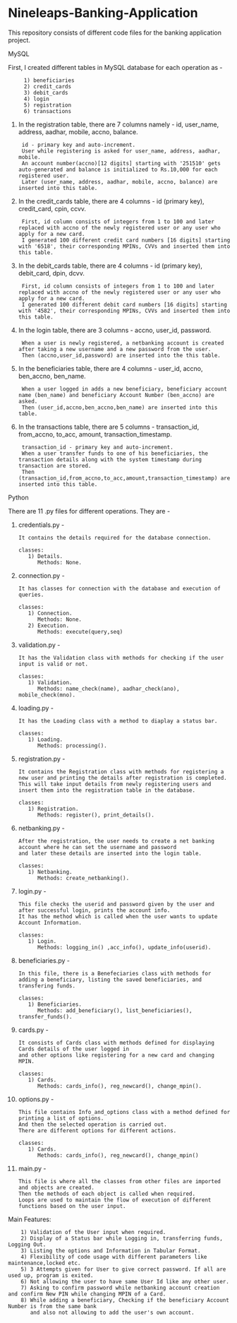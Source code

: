 # Nineleaps-Banking-Application
This repository consists of different code files for the banking application project.

MySQL

First, I created different tables in MySQL database for each operation as -
 
         1) beneficiaries
         2) credit_cards
         3) debit_cards
         4) login
         5) registration
         6) transactions

1) In the registration table, there are 7 columns namely - id, user_name, address, aadhar, mobile, accno, balance.

        id - primary key and auto-increment.
        User while registering is asked for user_name, address, aadhar, mobile.
        An account number(accno)[12 digits] starting with '251510' gets auto-generated and balance is initialized to Rs.10,000 for each registered user.
        Later (user_name, address, aadhar, mobile, accno, balance) are inserted into this table.

2) In the credit_cards table, there are 4 columns - id (primary key), credit_card, cpin, ccvv.

        First, id column consists of integers from 1 to 100 and later replaced with accno of the newly registered user or any user who apply for a new card.
        I generated 100 different credit card numbers [16 digits] starting with '6518', their corresponding MPINs, CVVs and inserted them into this table.
        
3) In the debit_cards table, there are 4 columns - id (primary key), debit_card, dpin, dcvv.

        First, id column consists of integers from 1 to 100 and later replaced with accno of the newly registered user or any user who apply for a new card.
        I generated 100 different debit card numbers [16 digits] starting with '4582', their corresponding MPINs, CVVs and inserted them into this table.

4) In the login table, there are 3 columns - accno, user_id, password.

        When a user is newly registered, a netbanking account is created after taking a new username and a new password from the user.
        Then (accno,user_id,password) are inserted into the this table.

5) In the beneficiaries table, there are 4 columns - user_id, accno, ben_accno, ben_name.

        When a user logged in adds a new beneficiary, beneficiary account name (ben_name) and beneficiary Account Number (ben_accno) are asked.
        Then (user_id,accno,ben_accno,ben_name) are inserted into this table.

6) In the transactions table, there are 5 columns - transaction_id, from_accno, to_acc, amount, transaction_timestamp.

        transaction_id - primary key and auto-increment.
        When a user transfer funds to one of his beneficiaries, the transaction details along with the system timestamp during transaction are stored.
        Then (transaction_id,from_accno,to_acc,amount,transaction_timestamp) are inserted into this table.


Python

There are 11 .py files for different operations. They are -

1) credentials.py - 
       
       It contains the details required for the database connection.
       
       classes:
          1) Details.
             Methods: None.
   
2) connection.py -  
       
       It has classes for connection with the database and execution of queries.
       
       classes:
          1) Connection.
             Methods: None.
          2) Execution.
             Methods: execute(query,seq)

3) validation.py -
   
       It has the Validation class with methods for checking if the user input is valid or not.

       classes:
          1) Validation.
             Methods: name_check(name), aadhar_check(ano), mobile_check(mno).

4) loading.py -
   
       It has the Loading class with a method to diaplay a status bar.

       classes:
          1) Loading.
             Methods: processing().

5) registration.py - 
   
       It contains the Registration class with methods for registering a new user and printing the details after registration is completed.
       This will take input details from newly registering users and insert them into the registration table in the database.

       classes:
          1) Registration.
             Methods: register(), print_details().
   
6) netbanking.py - 
   
       After the registration, the user needs to create a net banking account where he can set the username and password 
       and later these details are inserted into the login table.

       classes:
          1) Netbanking.
             Methods: create_netbanking().

7) login.py - 
   
       This file checks the userid and password given by the user and after successful login, prints the account info.
       It has the method which is called when the user wants to update Account Information.

       classes:
          1) Login.
             Methods: logging_in() ,acc_info(), update_info(userid).
   
8) beneficiaries.py - 

       In this file, there is a Benefeciaries class with methods for adding a beneficiary, listing the saved beneficiaries, and transfering funds.

       classes:
          1) Beneficiaries.
             Methods: add_beneficiary(), list_beneficiaries(), transfer_funds().

9) cards.py -
   
       It consists of Cards class with methods defined for displaying Cards details of the user logged in 
       and other options like registering for a new card and changing MPIN.

       classes:
          1) Cards.
             Methods: cards_info(), reg_newcard(), change_mpin().
   
10) options.py - 
    
        This file contains Info_and_options class with a method defined for printing a list of options.
        And then the selected operation is carried out.
        There are different options for different actions.

        classes:
           1) Cards.
              Methods: cards_info(), reg_newcard(), change_mpin()

11) main.py -
    
        This file is where all the classes from other files are imported and objects are created.
        Then the methods of each object is called when required.
        Loops are used to maintain the flow of execution of different functions based on the user input.
   

Main Features:

        1) Validation of the User input when required.
        2) Display of a Status bar while Logging in, transferring funds, Logging Out.
        3) Listing the options and Information in Tabular Format.
        4) Flexibility of code usage with different parameters like maintenance,locked etc.
        5) 3 Attempts given for User to give correct password. If all are used up, program is exited.
        6) Not allowing the user to have same User Id like any other user.
        7) Asking to confirm password while netbanking account creation and confirm New PIN while changing MPIN of a Card.
        8) While adding a beneficiary, Checking if the beneficiary Account Number is from the same bank
           and also not allowing to add the user's own account.
 
